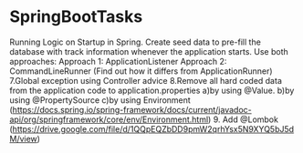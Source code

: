 # SpringBootTasks
 Running Logic on Startup in Spring. Create seed data to pre-fill the database with track information whenever the              application starts. Use both approaches:
  Approach 1: ApplicationListener<ContextRefreshedEvent>
  Approach 2: CommandLineRunner (Find out how it differs from ApplicationRunner)
7.Global exception using Controller advice
8.Remove all hard coded data from the application code to application.properties
 a)by using @Value.
 b)by using @PropertySource
 c)by using Environment (https://docs.spring.io/spring-framework/docs/current/javadoc-api/org/springframework/core/env/Environment.html)
9. Add @Lombok (https://drive.google.com/file/d/1QQpEQZbDD9pmW2qrhYsx5N9XYQ5bJ5dM/view)
